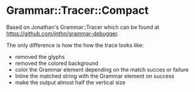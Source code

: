# Grammar::Tracer::Compact

Based on  Jonathan's Grammar::Tracer which can be found at https://github.com/jnthn/grammar-debugger.

The only difference is how the how the trace looks like:

- removed the glyphs
- removed the colored background
- color the Grammar element depending on the match succes or failure
- Inline the matched string with the Grammar element on success
- make the output almost half the vertical size

